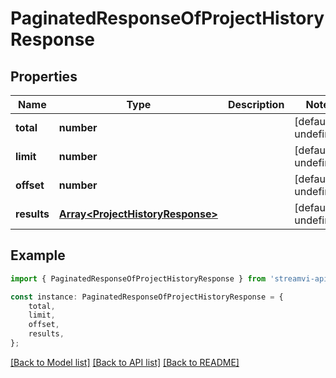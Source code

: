 # PaginatedResponseOfProjectHistoryResponse


## Properties

Name | Type | Description | Notes
------------ | ------------- | ------------- | -------------
**total** | **number** |  | [default to undefined]
**limit** | **number** |  | [default to undefined]
**offset** | **number** |  | [default to undefined]
**results** | [**Array&lt;ProjectHistoryResponse&gt;**](ProjectHistoryResponse.md) |  | [default to undefined]

## Example

```typescript
import { PaginatedResponseOfProjectHistoryResponse } from 'streamvi-api-client';

const instance: PaginatedResponseOfProjectHistoryResponse = {
    total,
    limit,
    offset,
    results,
};
```

[[Back to Model list]](../README.md#documentation-for-models) [[Back to API list]](../README.md#documentation-for-api-endpoints) [[Back to README]](../README.md)
